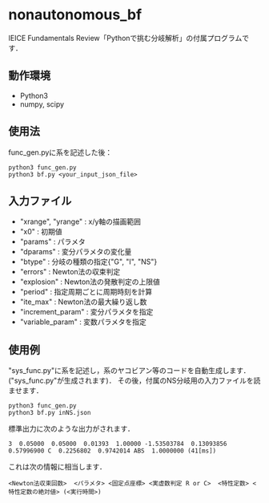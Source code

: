 # nonautonomous_bf
IEICE Fundamentals Review「Pythonで挑む分岐解析」の付属プログラムです．

## 動作環境
* Python3
* numpy, scipy

## 使用法
func_gen.pyに系を記述した後：
```
python3 func_gen.py
python3 bf.py <your_input_json_file>
```

## 入力ファイル
* "xrange", "yrange" : x/y軸の描画範囲
* "x0" : 初期値
* "params" : パラメタ
* "dparams" : 変分パラメタの変化量
* "btype" : 分岐の種類の指定{"G", "I", "NS"}
* "errors" : Newton法の収束判定
* "explosion" : Newton法の発散判定の上限値
* "period" : 指定周期ごとに周期時刻を計算
* "ite_max" : Newton法の最大繰り返し数
* "increment_param" : 変分パラメタを指定
* "variable_param" : 変数パラメタを指定

## 使用例
"sys_func.py"に系を記述し，系のヤコビアン等のコードを自動生成します．("sys_func.py"が生成されます)．
その後，付属のNS分岐用の入力ファイルを読ませます．
```
python3 func_gen.py 
python3 bf.py inNS.json
```
標準出力に次のような出力がされます．
```
3  0.05000  0.05000  0.01393  1.00000 -1.53503784  0.13093856  0.57996900 C  0.2256802  0.9742014 ABS  1.0000000 (41[ms])
```
これは次の情報に相当します．
```
<Newton法収束回数>  <パラメタ> <固定点座標> <実虚数判定 R or C>  <特性定数> <特性定数の絶対値> (<実行時間>)
```
